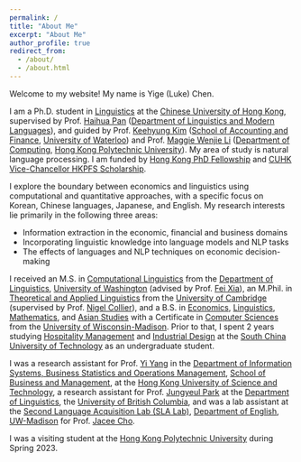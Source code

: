 ```yaml
---
permalink: /
title: "About Me"
excerpt: "About Me"
author_profile: true
redirect_from: 
  - /about/
  - /about.html
---
```


Welcome to my website! My name is Yige (Luke) Chen. 

I am a Ph.D. student in [Linguistics](https://ling.cuhk.edu.hk/) at the [Chinese University of Hong Kong](https://www.cuhk.edu.hk/english/), supervised by Prof. [Haihua Pan](https://ling.cuhk.edu.hk/people/faculty-linguistics/pan-haihua/) ([Department of Linguistics and Modern Languages](https://ling.cuhk.edu.hk/)), and guided by Prof. [Keehyung Kim](https://sites.google.com/site/keehyung/) ([School of Accounting and Finance](https://uwaterloo.ca/school-of-accounting-and-finance/), [University of Waterloo](https://uwaterloo.ca/)) and Prof. [Maggie Wenjie Li](https://www.polyu.edu.hk/comp/people/academic-staff/prof-li-wenjie-maggie/) ([Department of Computing](https://www.polyu.edu.hk/comp/), [Hong Kong Polytechnic University](https://www.polyu.edu.hk/en/)). My area of study is natural language processing. I am funded by [Hong Kong PhD Fellowship](https://www.ugc.edu.hk/eng/rgc/funding_opport/hkpfs/) and [CUHK Vice-Chancellor HKPFS Scholarship](https://www.gs.cuhk.edu.hk/admissions/scholarships-fees/hkpfs). 

I explore the boundary between economics and linguistics using computational and quantitative approaches, with a specific focus on Korean, Chinese languages, Japanese, and English. My research interests lie primarily in the following three areas: 

* Information extraction in the economic, financial and business domains
* Incorporating linguistic knowledge into language models and NLP tasks
* The effects of languages and NLP techniques on economic decision-making

I received an M.S. in [Computational Linguistics](https://www.compling.uw.edu/) from the [Department of Linguistics](https://linguistics.washington.edu/), [University of Washington](https://www.washington.edu/) (advised by Prof. [Fei Xia](https://linguistics.washington.edu/people/fei-xia)), an M.Phil. in [Theoretical and Applied Linguistics](https://www.mmll.cam.ac.uk/dtal) from the [University of Cambridge](https://www.cam.ac.uk/) (supervised by Prof. [Nigel Collier](https://www.mmll.cam.ac.uk/nhc30)), and a B.S. in [Economics](https://econ.wisc.edu/), [Linguistics](https://langsci.wisc.edu/), [Mathematics](https://math.wisc.edu/), and [Asian Studies](https://eastasia.wisc.edu/) with a Certificate in [Computer Sciences](https://www.cs.wisc.edu/) from the [University of Wisconsin-Madison](https://www.wisc.edu/). Prior to that, I spent 2 years studying [Hospitality Management](http://www2.scut.edu.cn/tourism/) and [Industrial Design](http://www2.scut.edu.cn/design/) at the [South China University of Technology](https://www.scut.edu.cn/new/) as an undergraduate student. 

I was a research assistant for Prof. [Yi Yang](https://isom.hkust.edu.hk/faculty-and-staff/directory/imyiyang) in the [Department of Information Systems, Business Statistics and Operations Management](https://isom.hkust.edu.hk/), [School of Business and Management](https://bm.hkust.edu.hk/), at the [Hong Kong University of Science and Technology](https://hkust.edu.hk/), a research assistant for Prof. [Jungyeul Park](https://linguistics.ubc.ca/profile/jungyeul-park) at the [Department of Linguistics](https://linguistics.ubc.ca/), the [University of British Columbia](https://www.ubc.ca/), and was a lab assistant at the [Second Language Acquisition Lab (SLA Lab)](https://dept.english.wisc.edu/slalab/), [Department of English](https://english.wisc.edu/), [UW-Madison](https://www.wisc.edu/) for Prof. [Jacee Cho](https://english.wisc.edu/staff/cho-jacee/). 

I was a visiting student at the [Hong Kong Polytechnic University](https://www.polyu.edu.hk/en/) during Spring 2023. 
